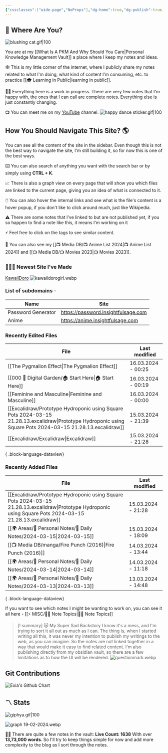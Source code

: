 ```yaml
---
{"cssclasses":["wide-page","NoProps"],"dg-home":true,"dg-publish":true,"permalink":"/000-digital-garden/start-here/","tags":["gardenEntry"],"dgPassFrontmatter":true,"noteIcon":"3","created":"2023-12-10T08:50:33.353+05:30","updated":"2024-03-16T00:19:19.821+05:30"}
---
```


## 🫨 Where Are You?

![blushing cat.gif|100](/img/user/%F0%9F%9B%A2%EF%B8%8F%20Resources/%F0%9F%93%81%20Files/%F0%9F%93%B8Images/blushing%20cat.gif)

You are at my [[What Is A PKM And Why Should You Care\|Personal Knowledge Management Vault]] a place where I keep my notes and ideas.

🕸️ This is my little corner of the internet, where I publicly share my notes related to what I'm doing, what kind of content I'm consuming, etc. to practice [[🎓 Learning in Public\|learning in public]].

👷🏻 Everything here is a work in progress. There are very few notes that I'm happy with, the ones that I can call are complete notes. Everything else is just constantly changing.

📺 You can meet me on my [YouTube](https://youtube.com/@varunpaherwar) channel.
![happy dance sticker.gif|100](/img/user/%F0%9F%9B%A2%EF%B8%8F%20Resources/%F0%9F%93%81%20Files/%F0%9F%93%B8Images/happy%20dance%20sticker.gif)
## How You Should Navigate This Site? 🌎
You can see all the content of the site in the sidebar. Even though this is not the best way to navigate the site, I'm still building it, so for now this is one of the best ways.

⌨️ You can also search of anything you want with the search bar or by simply using **CTRL + K**.

📈 There is also a graph view on every page that will show you which files are linked to the current page, giving you an idea of what is connected to it.

🖱️ You can also hover the internal links and see what is the file's content is a hover popup, if you don't like to click around much, just like Wikipedia.

⚠️ There are some notes that I've linked to but are not published yet, if you so happen to find a note like this, it means I'm working on it

⚡ Feel free to click on the tags to see similar content.

🎥 You can also see my [[📺 Media DB/📺 Anime List 2024\|📺 Anime List 2024]] and [[📺 Media DB/📺 Movies 2023\|📺 Movies 2023]].
### 🧑🏻‍💻 Newest Site I've Made
[KawaiiDoro](https://kawaiidoro.com)
![kawaiidorogirl.webp](/img/user/%F0%9F%9B%A2%EF%B8%8F%20Resources/%F0%9F%93%81%20Files/KawaiiDoro/kawaiidorogirl.webp)

### List of subdomains -
| Name | Site |
| ---- | ---- |
| Password Generator | https://password.insightfulsage.com |
| Anime | https://anime.insightfulsage.com |

### Recently Edited Files
| File                                                                                                                                                           | Last modified      |
| -------------------------------------------------------------------------------------------------------------------------------------------------------------- | ------------------ |
| [[The Pygmalion Effect\|The Pygmalion Effect]]                                                                                                              | 16.03.2024 - 00:25 |
| [[000 🏡 Digital Garden/🏠 Start Here\|🏠 Start Here]]                                                                                                      | 16.03.2024 - 00:19 |
| [[Feminine and Masculine\|Feminine and Masculine]]                                                                                                          | 16.03.2024 - 00:00 |
| [[Excalidraw/Prototype Hydroponic using Square Pots 2024-03-15 21.28.13.excalidraw\|Prototype Hydroponic using Square Pots 2024-03-15 21.28.13.excalidraw]] | 15.03.2024 - 21:39 |
| [[Excalidraw/Excalidraw\|Excalidraw]]                                                                                                                       | 15.03.2024 - 21:28 |

{ .block-language-dataview}

### Recently Added Files
| File                                                                                                                                                           | Last modified      |
| -------------------------------------------------------------------------------------------------------------------------------------------------------------- | ------------------ |
| [[Excalidraw/Prototype Hydroponic using Square Pots 2024-03-15 21.28.13.excalidraw\|Prototype Hydroponic using Square Pots 2024-03-15 21.28.13.excalidraw]] | 15.03.2024 - 21:28 |
| [[🌍 Areas/📧 Personal Notes/📓 Daily Notes/2024-03-15\|2024-03-15]]                                                                                        | 15.03.2024 - 18:09 |
| [[📺 Media DB/manga/Fire Punch (2016)\|Fire Punch (2016)]]                                                                                                  | 14.03.2024 - 13:44 |
| [[🌍 Areas/📧 Personal Notes/📓 Daily Notes/2024-03-14\|2024-03-14]]                                                                                        | 14.03.2024 - 11:18 |
| [[🌍 Areas/📧 Personal Notes/📓 Daily Notes/2024-03-13\|2024-03-13]]                                                                                        | 13.03.2024 - 14:48 |

{ .block-language-dataview}

If you want to see which notes I might be wanting to work on, you can see it all here - [[⚡ MISC/✍🏻 Note Topics\|✍🏻 Note Topics]]

>[! summary]  😿 My Super Sad Backstory
> I know it's a mess, and I'm trying to sort it all out as much as I can.
The thing is, when I started writing all this, it was never my intention to publish my writings to the web, as you can imagine.
So the notes are not linked together in a way that would make it easy to find related content.
I'm also publishing directly from my obsidian vault, so there are a few limitations as to how the UI will be rendered.
> ![questionmark.webp](/img/user/%F0%9F%9B%A2%EF%B8%8F%20Resources/%F0%9F%93%81%20Files/%F0%9F%93%B8Images/questionmark.webp)

## Git Contributions
<img src="https://ghchart.rshah.org/5F3F9E/ooexiaoo" alt="Exia's Github Chart" />

## 〽️ Stats
![giphya.gif|100](/img/user/%F0%9F%9B%A2%EF%B8%8F%20Resources/%F0%9F%93%81%20Files/%F0%9F%93%B8Images/giphya.gif)

![graph 19-02-2024.webp](/img/user/%F0%9F%9B%A2%EF%B8%8F%20Resources/%F0%9F%93%81%20Files/%F0%9F%93%B8Images/graph%2019-02-2024.webp)

😵‍💫 There are quite a few notes in the vault:
**Live Count: 1638** With over **13,73,000 words**.
So I'll try to keep things simple for now and add more complexity to the blog as I sort through the notes.